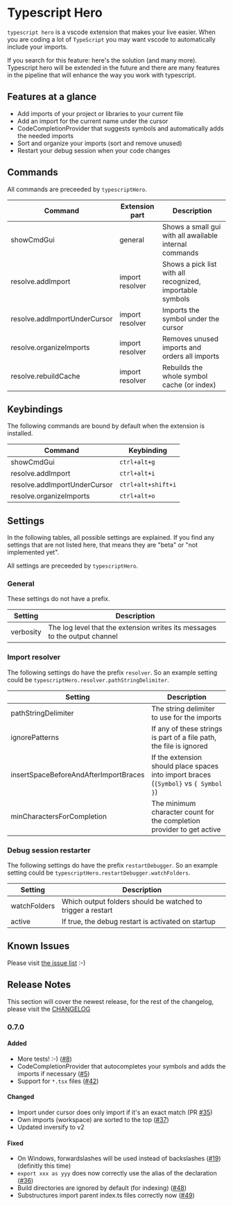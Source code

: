 # Typescript Hero

`typescript hero` is a vscode extension that makes your live easier.
When you are coding a lot of `TypeScript` you may want vscode to automatically
include your imports.

If you search for this feature: here's the solution (and many more). Typescript hero will be extended
in the future and there are many features in the pipeline that will enhance the way you
work with typescript.

## Features at a glance

- Add imports of your project or libraries to your current file
- Add an import for the current name under the cursor
- CodeCompletionProvider that suggests symbols and automatically adds the needed imports
- Sort and organize your imports (sort and remove unused)
- Restart your debug session when your code changes

## Commands

All commands are preceeded by `typescriptHero`.

| Command                      | Extension part  | Description                                               |
| ---------------------------- | --------------- | --------------------------------------------------------- |
| showCmdGui                   | general         | Shows a small gui with all awailable internal commands    |
| resolve.addImport            | import resolver | Shows a pick list with all recognized, importable symbols |
| resolve.addImportUnderCursor | import resolver | Imports the symbol under the cursor                       |
| resolve.organizeImports      | import resolver | Removes unused imports and orders all imports             |
| resolve.rebuildCache         | import resolver | Rebuilds the whole symbol cache (or index)                |

## Keybindings

The following commands are bound by default when the extension is installed.

| Command                      | Keybinding         |
| ---------------------------- | ------------------ |
| showCmdGui                   | `ctrl+alt+g`       |
| resolve.addImport            | `ctrl+alt+i`       |
| resolve.addImportUnderCursor | `ctrl+alt+shift+i` |
| resolve.organizeImports      | `ctrl+alt+o`       |

## Settings

In the following tables, all possible settings are explained. If you find any
settings that are not listed here, that means they are "beta" or "not implemented yet".

All settings are preceeded by `typescriptHero`.

### General

These settings do not have a prefix.

| Setting   | Description                                                                |
| --------- | -------------------------------------------------------------------------- |
| verbosity | The log level that the extension writes its messages to the output channel |

### Import resolver

The following settings do have the prefix `resolver`. So an example setting could be
`typescriptHero.resolver.pathStringDelimiter`.

| Setting                               | Description                                                                          |
| ------------------------------------- | ------------------------------------------------------------------------------------ |
| pathStringDelimiter                   | The string delimiter to use for the imports                                          |
| ignorePatterns                        | If any of these strings is part of a file path, the file is ignored                  |
| insertSpaceBeforeAndAfterImportBraces | If the extension should place spaces into import braces (`{Symbol}` vs `{ Symbol }`) |
| minCharactersForCompletion            | The minimum character count for the completion provider to get active                |

### Debug session restarter

The following settings do have the prefix `restartDebugger`. So an example setting could be
`typescriptHero.restartDebugger.watchFolders`.

| Setting      | Description                                                 |
| ------------ | ----------------------------------------------------------- |
| watchFolders | Which output folders should be watched to trigger a restart |
| active       | If true, the debug restart is activated on startup          |

## Known Issues

Please visit [the issue list](https://github.com/buehler/typescript-hero/issues) :-)

## Release Notes

This section will cover the newest release, for the rest of the changelog,
please visit the [CHANGELOG](https://github.com/buehler/typescript-hero/blob/master/CHANGELOG.md)

### 0.7.0
#### Added
- More tests! :-) ([#8](https://github.com/buehler/typescript-hero/issues/8))
- CodeCompletionProvider that autocompletes your symbols and adds the imports if necessary ([#5](https://github.com/buehler/typescript-hero/issues/5))
- Support for `*.tsx` files ([#42](https://github.com/buehler/typescript-hero/issues/42))

#### Changed
- Import under cursor does only import if it's an exact match (PR [#35](https://github.com/buehler/typescript-hero/pull/35))
- Own imports (workspace) are sorted to the top ([#37](https://github.com/buehler/typescript-hero/issues/37))
- Updated inversify to v2

#### Fixed
- On Windows, forwardslashes will be used instead of backslashes ([#19](https://github.com/buehler/typescript-hero/issues/19)) (definitly this time)
- `export xxx as yyy` does now correctly use the alias of the declaration ([#36](https://github.com/buehler/typescript-hero/issues/36))
- Build directories are ignored by default (for indexing) ([#48](https://github.com/buehler/typescript-hero/issues/48))
- Substructures import parent index.ts files correctly now ([#49](https://github.com/buehler/typescript-hero/issues/49))